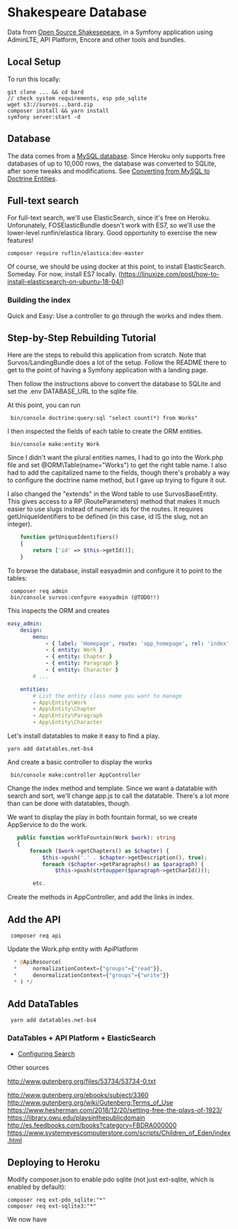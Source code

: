 # Shakespeare Database

Data from [Open Source Shakesepeare](http://opensourceshakespeare.com/ "GMU"), in a Symfony application using AdminLTE, API Platform, Encore and other tools and bundles.  

## Local Setup

To run this locally:

    git clone ... && cd bard
    // check system requirements, esp pdo_sqlite
    wget s3://survos...bard.zip
    composer install && yarn install
    symfony server:start -d

## Database

The data comes from a [MySQL database](http://opensourceshakespeare.com/downloads/).  Since Heroku only supports free databases of up to 10,000 rows, the database was converted to SQLite, after some tweaks and modifications.  See [Converting from MySQL to Doctrine Entities](/docs/database.md). 


    
## Full-text search

For full-text search, we'll use ElasticSearch, since it's free on Heroku.  Unforunately, FOSElasticBundle doesn't work with ES7, so we'll use the lower-level runfin/elastica library.  Good opportunity to exercise the new features!

    composer require ruflin/elastica:dev-master
    
Of course, we should be using docker at this point, to install ElasticSearch.  Someday.  For now, install ES7 locally. (https://linuxize.com/post/how-to-install-elasticsearch-on-ubuntu-18-04/)

### Building the index

Quick and Easy: Use a controller to go through the works and index them.    
       
## Step-by-Step Rebuilding Tutorial

Here are the steps to rebuild this application from scratch.  Note that Survos/LandingBundle does a lot of the setup.  Follow the README there to get to the point of having a Symfony application with a landing page.

Then follow the instructions above to convert the database to SQLite and set the .env DATABASE_URL to the sqlite file.

At this point, you can run

     bin/console doctrine:query:sql "select count(*) from Works"
     
 I then inspected the fields of each table to create the ORM entities.
 
     bin/console make:entity Work
     
 Since I didn't want the plural entities names, I had to go into the Work.php file and set @ORM\Table(name="Works") to get the right table name.  I also had to add the capitalized name to the fields, though there's probably a way to configure the doctrine name method, but I gave up trying to figure it out.
 
I also changed the "extends" in the Word table to use SurvosBaseEntity.  This gives access to a RP (RouteParameters) method that makes it much easier to use slugs instead of numeric ids for the routes.  It requires getUniqueIdentifiers to be defined (in this case, id IS the slug, not an integer).

```php
    function getUniqueIdentifiers()
    {
        return ['id' => $this->getId()];
    }
``` 
 
 To browse the database, install easyadmin and configure it to point to the tables:
 
     composer req admin
     bin/console survos:confgure easyadmin (@TODO!!)
     
 This inspects the ORM and creates 
 
 ```yaml
 easy_admin:
     design:
         menu:
             - { label: 'Homepage', route: 'app_homepage', rel: 'index' }
             - { entity: Work }
             - { entity: Chapter }
             - { entity: Paragraph }
             - { entity: Character }
         # ...
 
     entities:
         # List the entity class name you want to manage
         - App\Entity\Work
         - App\Entity\Chapter
         - App\Entity\Paragraph
         - App\Entity\Character
```
     
Let's install datatables to make it easy to find a play.    

    yarn add datatables.net-bs4
    
And create a basic controller to display the works

     bin/console make:controller AppController
     
 Change the index method and template.  Since we want a datatable with search and sort, we'll change app.js to call the datatable.  There's a lot more than can be done with datatables, though.
 
 We want to display the play in both fountain format, so we create AppService to do the work.
 
 ```php
    public function workToFountain(Work $work): string
    {
        foreach ($work->getChapters() as $chapter) {
            $this->push('.' . $chapter->getDescription(), true);
            foreach ($chapter->getParagraphs() as $paragraph) {
                $this->push(strtoupper($paragraph->getCharId()));

         etc.

```
  
 Create the methods in AppController, and add the links in index.
 
## Add the API
 
     composer req api
     
 Update the Work.php entity with ApiPlatform

```php
  * @ApiResource(
  *     normalizationContext={"groups"={"read"}},
  *     denormalizationContext={"groups"={"write"}}
  * ) */

```
 
## Add DataTables
 
     yarn add datatables.net-bs4
     
### DataTables + API Platform + ElasticSearch

* [Configuring Search ](docs/search.md)

     
Other sources

http://www.gutenberg.org/files/53734/53734-0.txt

http://www.gutenberg.org/ebooks/subject/3360
http://www.gutenberg.org/wiki/Gutenberg:Terms_of_Use
https://www.hesherman.com/2018/12/20/setting-free-the-plays-of-1923/
https://library.owu.edu/playsinthepublicdomain
http://es.feedbooks.com/books?category=FBDRA000000
https://www.systemeyescomputerstore.com/scripts/Children_of_Eden/index.html
 
 ## Deploying to Heroku
 
Modify composer.json to enable pdo sqlite (not just ext-sqlite, which is enabled by default):
 
    composer req ext-pdo_sqlite:"*"
    composer req ext-sqlite3:"*"

 
 We now have 
  